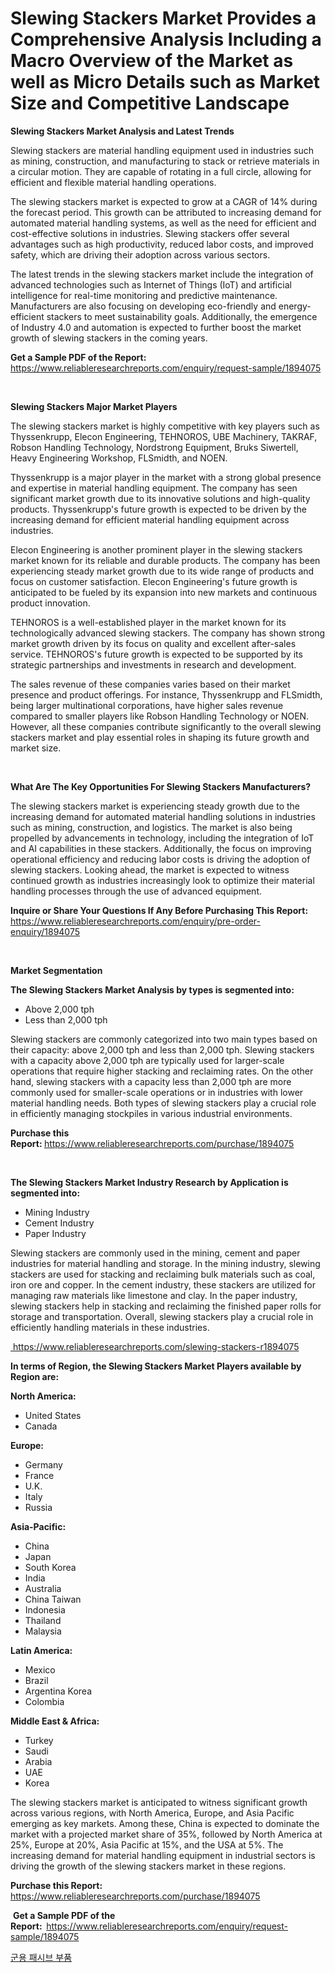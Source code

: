 <p><h1>Slewing Stackers Market Provides a Comprehensive Analysis Including a Macro Overview of the Market as well as Micro Details such as Market Size and Competitive Landscape</h1></p><p><strong>Slewing Stackers Market Analysis and Latest Trends</strong></p>
<p><p>Slewing stackers are material handling equipment used in industries such as mining, construction, and manufacturing to stack or retrieve materials in a circular motion. They are capable of rotating in a full circle, allowing for efficient and flexible material handling operations.</p><p>The slewing stackers market is expected to grow at a CAGR of 14% during the forecast period. This growth can be attributed to increasing demand for automated material handling systems, as well as the need for efficient and cost-effective solutions in industries. Slewing stackers offer several advantages such as high productivity, reduced labor costs, and improved safety, which are driving their adoption across various sectors.</p><p>The latest trends in the slewing stackers market include the integration of advanced technologies such as Internet of Things (IoT) and artificial intelligence for real-time monitoring and predictive maintenance. Manufacturers are also focusing on developing eco-friendly and energy-efficient stackers to meet sustainability goals. Additionally, the emergence of Industry 4.0 and automation is expected to further boost the market growth of slewing stackers in the coming years.</p></p>
<p><strong>Get a Sample PDF of the Report:&nbsp;</strong> <a href="https://www.reliableresearchreports.com/enquiry/request-sample/1894075">https://www.reliableresearchreports.com/enquiry/request-sample/1894075</a></p>
<p>&nbsp;</p>
<p><strong>Slewing Stackers Major Market Players</strong></p>
<p><p>The slewing stackers market is highly competitive with key players such as Thyssenkrupp, Elecon Engineering, TEHNOROS, UBE Machinery, TAKRAF, Robson Handling Technology, Nordstrong Equipment, Bruks Siwertell, Heavy Engineering Workshop, FLSmidth, and NOEN.</p><p>Thyssenkrupp is a major player in the market with a strong global presence and expertise in material handling equipment. The company has seen significant market growth due to its innovative solutions and high-quality products. Thyssenkrupp's future growth is expected to be driven by the increasing demand for efficient material handling equipment across industries.</p><p>Elecon Engineering is another prominent player in the slewing stackers market known for its reliable and durable products. The company has been experiencing steady market growth due to its wide range of products and focus on customer satisfaction. Elecon Engineering's future growth is anticipated to be fueled by its expansion into new markets and continuous product innovation.</p><p>TEHNOROS is a well-established player in the market known for its technologically advanced slewing stackers. The company has shown strong market growth driven by its focus on quality and excellent after-sales service. TEHNOROS's future growth is expected to be supported by its strategic partnerships and investments in research and development.</p><p>The sales revenue of these companies varies based on their market presence and product offerings. For instance, Thyssenkrupp and FLSmidth, being larger multinational corporations, have higher sales revenue compared to smaller players like Robson Handling Technology or NOEN. However, all these companies contribute significantly to the overall slewing stackers market and play essential roles in shaping its future growth and market size.</p></p>
<p>&nbsp;</p>
<p><strong>What Are The Key Opportunities For Slewing Stackers Manufacturers?</strong></p>
<p><p>The slewing stackers market is experiencing steady growth due to the increasing demand for automated material handling solutions in industries such as mining, construction, and logistics. The market is also being propelled by advancements in technology, including the integration of IoT and AI capabilities in these stackers. Additionally, the focus on improving operational efficiency and reducing labor costs is driving the adoption of slewing stackers. Looking ahead, the market is expected to witness continued growth as industries increasingly look to optimize their material handling processes through the use of advanced equipment.</p></p>
<p><strong>Inquire or Share Your Questions If Any Before Purchasing This Report:</strong> <a href="https://www.reliableresearchreports.com/enquiry/pre-order-enquiry/1894075">https://www.reliableresearchreports.com/enquiry/pre-order-enquiry/1894075</a></p>
<p>&nbsp;</p>
<p><strong>Market Segmentation</strong></p>
<p><strong>The Slewing Stackers Market Analysis by types is segmented into:</strong></p>
<p><ul><li>Above 2,000 tph</li><li>Less than 2,000 tph</li></ul></p>
<p><p>Slewing stackers are commonly categorized into two main types based on their capacity: above 2,000 tph and less than 2,000 tph. Slewing stackers with a capacity above 2,000 tph are typically used for larger-scale operations that require higher stacking and reclaiming rates. On the other hand, slewing stackers with a capacity less than 2,000 tph are more commonly used for smaller-scale operations or in industries with lower material handling needs. Both types of slewing stackers play a crucial role in efficiently managing stockpiles in various industrial environments.</p></p>
<p><strong>Purchase this Report:&nbsp;</strong><a href="https://www.reliableresearchreports.com/purchase/1894075">https://www.reliableresearchreports.com/purchase/1894075</a></p>
<p>&nbsp;</p>
<p><strong>The Slewing Stackers Market Industry Research by Application is segmented into:</strong></p>
<p><ul><li>Mining Industry</li><li>Cement Industry</li><li>Paper Industry</li></ul></p>
<p><p>Slewing stackers are commonly used in the mining, cement and paper industries for material handling and storage. In the mining industry, slewing stackers are used for stacking and reclaiming bulk materials such as coal, iron ore and copper. In the cement industry, these stackers are utilized for managing raw materials like limestone and clay. In the paper industry, slewing stackers help in stacking and reclaiming the finished paper rolls for storage and transportation. Overall, slewing stackers play a crucial role in efficiently handling materials in these industries.</p></p>
<p><a href="https://www.reliableresearchreports.com/slewing-stackers-r1894075">&nbsp;https://www.reliableresearchreports.com/slewing-stackers-r1894075</a></p>
<p><strong>In terms of Region, the Slewing Stackers Market Players available by Region are:</strong></p>
<p>
    <p> <strong> North America: </strong>
        <ul>
            <li>United States</li>
            <li>Canada</li>
        </ul>
        </p> 
    <p> <strong> Europe: </strong>
        <ul>
            <li>Germany</li>
            <li>France</li>
            <li>U.K.</li>
            <li>Italy</li>
            <li>Russia</li>
        </ul>
        </p> 
    <p> <strong> Asia-Pacific: </strong>
        <ul>
            <li>China</li>
            <li>Japan</li>
            <li>South Korea</li>
            <li>India</li>
            <li>Australia</li>
            <li>China Taiwan</li>
            <li>Indonesia</li>
            <li>Thailand</li>
            <li>Malaysia</li>
        </ul>
        </p> 
    <p> <strong> Latin America: </strong>
        <ul>
            <li>Mexico</li>
            <li>Brazil</li>
            <li>Argentina Korea</li>
            <li>Colombia</li>
        </ul>
        </p> 
    <p> <strong> Middle East & Africa: </strong>
        <ul>
            <li>Turkey</li>
            <li>Saudi</li>
            <li>Arabia</li>
            <li>UAE</li>
            <li>Korea</li>
        </ul>
    </p>
    </p>
<p><p>The slewing stackers market is anticipated to witness significant growth across various regions, with North America, Europe, and Asia Pacific emerging as key markets. Among these, China is expected to dominate the market with a projected market share of 35%, followed by North America at 25%, Europe at 20%, Asia Pacific at 15%, and the USA at 5%. The increasing demand for material handling equipment in industrial sectors is driving the growth of the slewing stackers market in these regions.</p></p>
<p><strong>Purchase this Report: </strong><a href="https://www.reliableresearchreports.com/purchase/1894075">https://www.reliableresearchreports.com/purchase/1894075</a></p>
<p>&nbsp;<strong>Get a Sample PDF of the Report:&nbsp;&nbsp;</strong><a href="https://www.reliableresearchreports.com/enquiry/request-sample/1894075">https://www.reliableresearchreports.com/enquiry/request-sample/1894075</a></p>
<p><strong></strong></p>
<p><p><a href="https://github.com/dollarearner151/Market-Research-Report-List-1/blob/main/6640735177751.md">군용 패시브 부품</a></p></p>